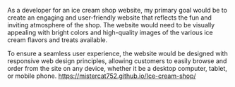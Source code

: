 As a developer for an ice cream shop website, my primary goal would be to create an engaging and user-friendly website that reflects the fun and inviting atmosphere of the shop. The website would need to be visually appealing with bright colors and high-quality images of the various ice cream flavors and treats available.

To ensure a seamless user experience, the website would be designed with responsive web design principles, allowing customers to easily browse and order from the site on any device, whether it be a desktop computer, tablet, or mobile phone.
https://mistercat752.github.io/Ice-cream-shop/
